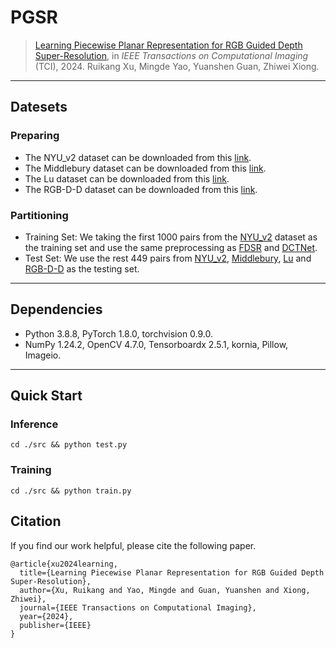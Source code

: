 # PGSR

> [Learning Piecewise Planar Representation for RGB Guided Depth Super-Resolution](https://ieeexplore.ieee.org/abstract/document/10629189), in *IEEE Transactions on Computational Imaging* (TCI), 2024.
> Ruikang Xu, Mingde Yao, Yuanshen Guan, Zhiwei Xiong.

****
## Datesets

### Preparing
* The NYU_v2 dataset can be downloaded from this [link](https://cs.nyu.edu/~silberman/datasets/nyu_depth_v2.html).
* The Middlebury dataset can be downloaded from this [link](https://vision.middlebury.edu/stereo/data/).
* The Lu dataset can be downloaded from this [link](https://web.cecs.pdx.edu/~fliu/project/depth-enhance/).
* The RGB-D-D dataset can be downloaded from this [link](http://mepro.bjtu.edu.cn/resource.html).

### Partitioning
* Training Set: We taking the first 1000 pairs from the [NYU_v2](https://cs.nyu.edu/~silberman/datasets/nyu_depth_v2.html) dataset as the training set and use the same preprocessing as [FDSR](https://openaccess.thecvf.com/content/CVPR2021/papers/He_Towards_Fast_and_Accurate_Real-World_Depth_Super-Resolution_Benchmark_Dataset_and_CVPR_2021_paper.pdf) and [DCTNet](https://openaccess.thecvf.com/content/CVPR2022/html/Zhao_Discrete_Cosine_Transform_Network_for_Guided_Depth_Map_Super-Resolution_CVPR_2022_paper.html).
* Test Set: We use the rest 449 pairs from [NYU_v2](https://cs.nyu.edu/~silberman/datasets/nyu_depth_v2.html), [Middlebury](https://vision.middlebury.edu/stereo/data/), [Lu](https://web.cecs.pdx.edu/~fliu/project/depth-enhance/) and [RGB-D-D](http://mepro.bjtu.edu.cn/resource.html) as the testing set.

****
## Dependencies

* Python 3.8.8, PyTorch 1.8.0, torchvision 0.9.0.
* NumPy 1.24.2, OpenCV 4.7.0, Tensorboardx 2.5.1, kornia, Pillow, Imageio.
  
****
## Quick Start

### Inference
```
cd ./src && python test.py
```

### Training
```
cd ./src && python train.py
```

## Citation
If you find our work helpful, please cite the following paper.
```
@article{xu2024learning,
  title={Learning Piecewise Planar Representation for RGB Guided Depth Super-Resolution},
  author={Xu, Ruikang and Yao, Mingde and Guan, Yuanshen and Xiong, Zhiwei},
  journal={IEEE Transactions on Computational Imaging},
  year={2024},
  publisher={IEEE}
}
```
